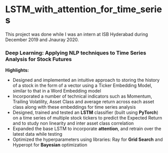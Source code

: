 # LSTM_with_attention_for_time_series

This project was done while I was an intern at ISB Hyderabad during December 2019 and Jnauray 2020.

### Deep Learning: Applying NLP techniques to Time Series Analysis for Stock Futures 

**Highlights:**

- Designed and implemented an intuitive approach to storing the history of a stock in the form of a vector using a Ticker Embedding Model, similar to that in a Word Embedding model
- Incorporated a number of technical indicators such as Momentum, Trailing Volatility, Asset Class and average return across each asset class along with these embeddings for time series analysis
- Designed, trained and tested an **LSTM** classifier (built using **PyTorch**) on a time series of multiple stock tickers to predict the Expected Return and to study non linearity and inter asset class correlation
- Expanded the base LSTM to incorporate **attention**, and retrain over the latest data while testing
- Optimized the hyperparameters using libraries: Ray for **Grid Search** and Hyperopt for **Bayesian** optimization
